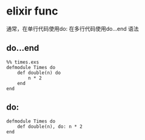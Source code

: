 # elixir func
通常，在单行代码使用do: 在多行代码使用do...end 语法
## do...end

```
%% times.exs
defmodule Times do
	def double(n) do
		n * 2
	end
end
```
## do:

```
defmodule Times do
	def double(n), do: n * 2
end
```
